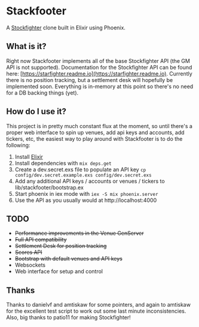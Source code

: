 # Stackfooter

A [Stockfighter](https://www.stockfighter.io) clone built in Elixir using Phoenix.

## What is it?

Right now Stackfooter implements all of the base Stockfighter API (the GM API is not supported).
Documentation for the Stockfighter API can be found here: [https://starfighter.readme.io](https://starfighter.readme.io).
Currently there is no position tracking, but a settlement desk will hopefully be implemented soon.
Everything is in-memory at this point so there's no need for a DB backing things (yet).

## How do I use it?

This project is in pretty much constant flux at the moment, so until there's a proper web interface
to spin up venues, add api keys and accounts, add tickers, etc, the easiest way to play around
with Stackfooter is to do the following:

  1. Install [Elixir](https://www.elixir-lang.org)
  2. Install dependencies with `mix deps.get`
  3. Create a dev.secret.exs file to populate an API key `cp config/dev.secret.example.exs config/dev.secret.exs`
  4. Add any additional API keys / accounts or venues / tickers to lib/stackfooter/bootstrap.ex
  5. Start phoenix in iex mode with `iex -S mix phoenix.server`
  6. Use the API as you usually would at http://localhost:4000

## TODO

  * ~~Performance improvements in the Venue GenServer~~
  * ~~Full API compatibility~~
  * ~~Settlement Desk for position tracking~~
  * ~~Scores API~~
  * ~~Bootstrap with default venues and API keys~~
  * Websockets
  * Web interface for setup and control

## Thanks

Thanks to danielvf and amtiskaw for some pointers, and again to amtiskaw for the excellent
test script to work out some last minute inconsistencies. Also, big thanks to patio11 for
making Stockfighter!
